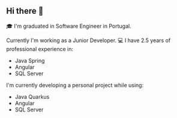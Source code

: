## Hi there 👋

🎓 I'm graduated in Software Engineer in Portugal.

Currently I'm working as a Junior Developer. 💻
I have 2.5 years of professional experience in:
- Java Spring
- Angular
- SQL Server

I'm currently developing a personal project while using:
- Java Quarkus
- Angular
- SQL Server

<!--
**nunomeira8/nunomeira8** is a ✨ _special_ ✨ repository because its `README.md` (this file) appears on your GitHub profile.

Here are some ideas to get you started:

- 🔭 I’m currently working on ...
- 🌱 I’m currently learning ...
- 👯 I’m looking to collaborate on ...
- 🤔 I’m looking for help with ...
- 💬 Ask me about ...
- 📫 How to reach me: ...
- 😄 Pronouns: ...
- ⚡ Fun fact: ...
-->
